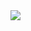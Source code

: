 <img src="https://capsule-render.vercel.app/api?type=모양&color=색상코드&height=높이&section=header&text=텍스트&fontSize=20%" />
